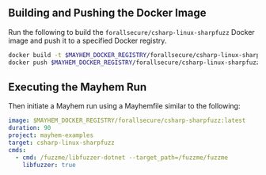 ## Building and Pushing the Docker Image

Run the following to build the `forallsecure/csharp-linux-sharpfuzz` Docker image and push it to a specified Docker registry.

```sh
docker build -t $MAYHEM_DOCKER_REGISTRY/forallsecure/csharp-linux-sharpfuzz .
docker push $MAYHEM_DOCKER_REGISTRY/forallsecure/csharp-linux-sharpfuzz
```

## Executing the Mayhem Run

Then initiate a Mayhem run using a Mayhemfile similar to the following:

```yaml
image: $MAYHEM_DOCKER_REGISTRY/forallsecure/csharp-sharpfuzz:latest
duration: 90
project: mayhem-examples
target: csharp-linux-sharpfuzz
cmds:
  - cmd: /fuzzme/libfuzzer-dotnet --target_path=/fuzzme/fuzzme
    libfuzzer: true
```
